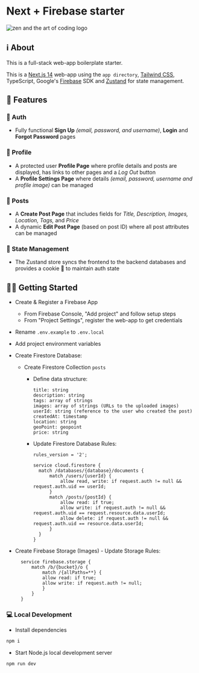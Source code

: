 # Next + Firebase starter

![zen and the art of coding logo](https://res.cloudinary.com/dwvlpyo5f/image/upload/v1718811910/next-firebase-starter_v6dold.jpg)

## ℹ️ About

This is a full-stack web-app boilerplate starter.

This is a [Next.js 14](https://nextjs.org/) web-app using the `app directory`, [Tailwind CSS](https://tailwindcss.com/), TypeScript, Google's [Firebase](https://firebase.google.com/) SDK and [Zustand](https://docs.pmnd.rs/zustand/getting-started/introduction) for state management.

## 🔔 Features

### 🔐 Auth

- Fully functional **Sign Up** _(email, password, and username)_, **Login** and **Forgot Password** pages

### 👤 Profile

- A protected user **Profile Page** where profile details and posts are displayed, has links to other pages and a _Log Out_ button
- A **Profile Settings Page** where details _(email, password, username and profile image)_ can be managed

### 📝 Posts

- A **Create Post Page** that includes fields for _Title, Description, Images, Location, Tags,_ and _Price_
- A dynamic **Edit Post Page** (based on post ID) where all post attributes can be managed

### 🐻 State Management

- The Zustand store syncs the frontend to the backend databases and provides a cookie 🍪 to maintain auth state

## 🏃‍➡️ Getting Started

- Create & Register a Firebase App
  - From Firebase Console, "Add project" and follow setup steps
  - From "Project Settings", register the web-app to get credentials
- Rename `.env.example` to `.env.local`
- Add project environment variables
- Create Firestore Database:

  - Create Firestore Collection `posts`

    - Define data structure:
      ```
      title: string
      description: string
      tags: array of strings
      images: array of strings (URLs to the uploaded images)
      userId: string (reference to the user who created the post)
      createdAt: timestamp
      location: string
      geoPoint: geopoint
      price: string
      ```
    - Update Firestore Database Rules:

      ```
      rules_version = '2';

      service cloud.firestore {
        match /databases/{database}/documents {
            match /users/{userId} {
                allow read, write: if request.auth != null && request.auth.uid == userId;
            }
            match /posts/{postId} {
                allow read: if true;
                allow write: if request.auth != null && request.auth.uid == request.resource.data.userId;
                allow delete: if request.auth != null && request.auth.uid == resource.data.userId;
            }
        }
      }
      ```

- Create Firebase Storage (Images) - Update Storage Rules:

  ```
    service firebase.storage {
        match /b/{bucket}/o {
            match /{allPaths=**} {
            allow read: if true;
            allow write: if request.auth != null;
            }
        }
    }
  ```

### 💻 Local Development

- Install dependencies

```bash
npm i
```

- Start Node.js local development server

```bash
npm run dev
```
